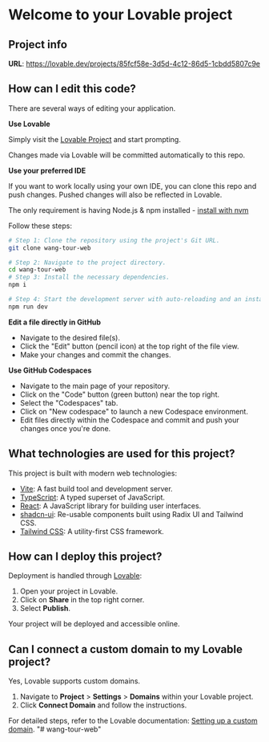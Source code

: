 # Welcome to your Lovable project

## Project info

**URL**: https://lovable.dev/projects/85fcf58e-3d5d-4c12-86d5-1cbdd5807c9e

## How can I edit this code?

There are several ways of editing your application.

**Use Lovable**

Simply visit the [Lovable Project](https://lovable.dev/projects/85fcf58e-3d5d-4c12-86d5-1cbdd5807c9e) and start prompting.

Changes made via Lovable will be committed automatically to this repo.

**Use your preferred IDE**

If you want to work locally using your own IDE, you can clone this repo and push changes. Pushed changes will also be reflected in Lovable.

The only requirement is having Node.js & npm installed - [install with nvm](https://github.com/nvm-sh/nvm#installing-and-updating)

Follow these steps:

```sh
# Step 1: Clone the repository using the project's Git URL.
git clone wang-tour-web

# Step 2: Navigate to the project directory.
cd wang-tour-web
# Step 3: Install the necessary dependencies.
npm i

# Step 4: Start the development server with auto-reloading and an instant preview.
npm run dev
```

**Edit a file directly in GitHub**

- Navigate to the desired file(s).
- Click the "Edit" button (pencil icon) at the top right of the file view.
- Make your changes and commit the changes.

**Use GitHub Codespaces**

- Navigate to the main page of your repository.
- Click on the "Code" button (green button) near the top right.
- Select the "Codespaces" tab.
- Click on "New codespace" to launch a new Codespace environment.
- Edit files directly within the Codespace and commit and push your changes once you're done.

## What technologies are used for this project?

This project is built with modern web technologies:

- [Vite](https://vitejs.dev/): A fast build tool and development server.
- [TypeScript](https://www.typescriptlang.org/): A typed superset of JavaScript.
- [React](https://react.dev/): A JavaScript library for building user interfaces.
- [shadcn-ui](https://ui.shadcn.com/): Re-usable components built using Radix UI and Tailwind CSS.
- [Tailwind CSS](https://tailwindcss.com/): A utility-first CSS framework.

## How can I deploy this project?

Deployment is handled through [Lovable](https://lovable.dev/projects/85fcf58e-3d5d-4c12-86d5-1cbdd5807c9e):

1.  Open your project in Lovable.
2.  Click on **Share** in the top right corner.
3.  Select **Publish**.

Your project will be deployed and accessible online.

## Can I connect a custom domain to my Lovable project?

Yes, Lovable supports custom domains.

1.  Navigate to **Project** > **Settings** > **Domains** within your Lovable project.
2.  Click **Connect Domain** and follow the instructions.

For detailed steps, refer to the Lovable documentation: [Setting up a custom domain](https://docs.lovable.dev/tips-tricks/custom-domain#step-by-step-guide).
"# wang-tour-web" 
